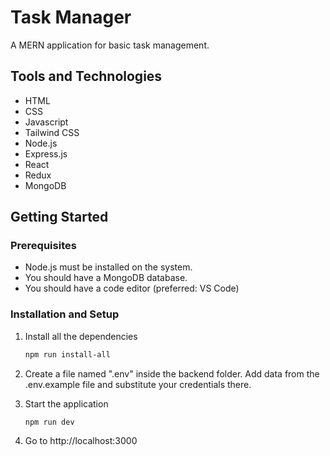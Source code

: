 # Task Manager

A MERN application for basic task management.


## Tools and Technologies

- HTML
- CSS
- Javascript
- Tailwind CSS
- Node.js
- Express.js
- React
- Redux
- MongoDB

## Getting Started

### Prerequisites

- Node.js must be installed on the system.
- You should have a MongoDB database.
- You should have a code editor (preferred: VS Code)

### Installation and Setup

1. Install all the dependencies

   ```sh
   npm run install-all
   ```

2. Create a file named ".env" inside the backend folder. Add data from the .env.example file and substitute your credentials there.

3. Start the application

   ```sh
   npm run dev
   ```

4. Go to http://localhost:3000
